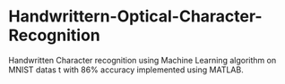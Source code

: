 # Handwrittern-Optical-Character-Recognition
Handwritten Character recognition using Machine Learning algorithm on MNIST datas t with 86% accuracy implemented using MATLAB.
